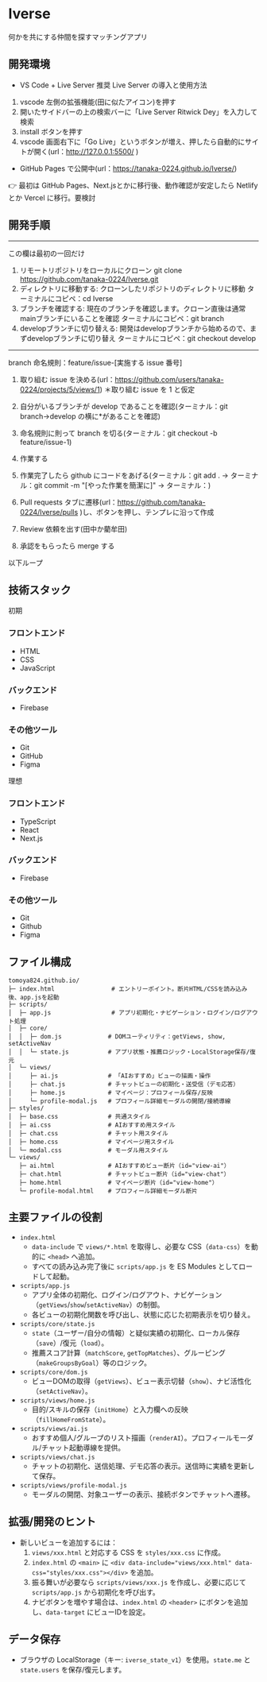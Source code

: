# Iverse

何かを共にする仲間を探すマッチングアプリ

## 開発環境

- VS Code + Live Server 推奨
  Live Server の導入と使用方法

1. vscode 左側の拡張機能(田に似たアイコン)を押す
2. 開いたサイドバーの上の検索バーに「Live Server Ritwick Dey」を入力して検索
3. install ボタンを押す
4. vscode 画面右下に「Go Live」というボタンが増え、押したら自動的にサイトが開く(url：http://127.0.0.1:5500/ )

- GitHub Pages で公開中(url：https://tanaka-0224.github.io/Iverse/)

👉 最初は GitHub Pages、Next.jsとかに移行後、動作確認が安定したら Netlify とか Vercel に移行。要検討

## 開発手順

--------
この欄は最初の一回だけ

1. リモートリポジトリをローカルにクローン
   git clone https://github.com/tanaka-0224/Iverse.git
2. ディレクトリに移動する: クローンしたリポジトリのディレクトリに移動
   ターミナルにコピペ：cd Iverse
3. ブランチを確認する: 現在のブランチを確認します。クローン直後は通常mainブランチにいることを確認
   ターミナルにコピペ：git branch
4. developブランチに切り替える: 開発はdevelopブランチから始めるので、まずdevelopブランチに切り替え
   ターミナルにコピペ：git checkout develop
--------
branch 命名規則：feature/issue-[実施する issue 番号]

1. 取り組む issue を決める(url：https://github.com/users/tanaka-0224/projects/5/views/1)
   ＊取り組む issue を 1 と仮定

2. 自分がいるブランチが develop であることを確認(ターミナル：git branch→develop の横に*があることを確認)

3. 命名規則に則って branch を切る(ターミナル：git checkout -b feature/issue-1)

4. 作業する

5. 作業完了したら github にコードをあげる(ターミナル：git add . → ターミナル：git commit -m "[やった作業を簡潔に]" → ターミナル：)


6. Pull requests タブに遷移(url：https://github.com/tanaka-0224/Iverse/pulls )し、ボタンを押し、テンプレに沿って作成

7. Review 依頼を出す(田中か藺牟田)

8. 承認をもらったら merge する

以下ループ

## 技術スタック

初期

### フロントエンド
* HTML
* CSS
* JavaScript

### バックエンド
* Firebase

### その他ツール
* Git
* GitHub
* Figma

理想
### フロントエンド
* TypeScript
* React
* Next.js
### バックエンド
* Firebase
### その他ツール
* Git
* Github
* Figma


## ファイル構成

```text
tomoya824.github.io/
├─ index.html                # エントリーポイント。断片HTML/CSSを読み込み後、app.jsを起動
├─ scripts/
│  ├─ app.js                 # アプリ初期化・ナビゲーション・ログイン/ログアウト処理
│  ├─ core/
│  │  ├─ dom.js             # DOMユーティリティ：getViews, show, setActiveNav
│  │  └─ state.js           # アプリ状態・推薦ロジック・LocalStorage保存/復元
│  └─ views/
│     ├─ ai.js              # 「AIおすすめ」ビューの描画・操作
│     ├─ chat.js            # チャットビューの初期化・送受信（デモ応答）
│     ├─ home.js            # マイページ：プロフィール保存/反映
│     └─ profile-modal.js   # プロフィール詳細モーダルの開閉/接続導線
├─ styles/
│  ├─ base.css              # 共通スタイル
│  ├─ ai.css                # AIおすすめ用スタイル
│  ├─ chat.css              # チャット用スタイル
│  ├─ home.css              # マイページ用スタイル
│  └─ modal.css             # モーダル用スタイル
└─ views/
   ├─ ai.html               # AIおすすめビュー断片（id="view-ai"）
   ├─ chat.html             # チャットビュー断片（id="view-chat"）
   ├─ home.html             # マイページ断片（id="view-home"）
   └─ profile-modal.html    # プロフィール詳細モーダル断片
```

## 主要ファイルの役割

- `index.html`
  - `data-include` で `views/*.html` を取得し、必要な CSS（`data-css`）を動的に `<head>` へ追加。
  - すべての読み込み完了後に `scripts/app.js` を ES Modules としてロードして起動。
- `scripts/app.js`
  - アプリ全体の初期化、ログイン/ログアウト、ナビゲーション（`getViews`/`show`/`setActiveNav`）の制御。
  - 各ビューの初期化関数を呼び出し、状態に応じた初期表示を切り替え。
- `scripts/core/state.js`
  - `state`（ユーザー/自分の情報）と疑似実績の初期化、ローカル保存（`save`）/復元（`load`）。
  - 推薦スコア計算（`matchScore`, `getTopMatches`）、グルーピング（`makeGroupsByGoal`）等のロジック。
- `scripts/core/dom.js`
  - ビューDOMの取得（`getViews`）、ビュー表示切替（`show`）、ナビ活性化（`setActiveNav`）。
- `scripts/views/home.js`
  - 目的/スキルの保存（`initHome`）と入力欄への反映（`fillHomeFromState`）。
- `scripts/views/ai.js`
  - おすすめ個人/グループのリスト描画（`renderAI`）。プロフィールモーダル/チャット起動導線を提供。
- `scripts/views/chat.js`
  - チャットの初期化、送信処理、デモ応答の表示。送信時に実績を更新して保存。
- `scripts/views/profile-modal.js`
  - モーダルの開閉、対象ユーザーの表示、接続ボタンでチャットへ遷移。

## 拡張/開発のヒント

- 新しいビューを追加するには：
  1) `views/xxx.html` と対応する CSS を `styles/xxx.css` に作成。
  2) `index.html` の `<main>` に `<div data-include="views/xxx.html" data-css="styles/xxx.css"></div>` を追加。
  3) 振る舞いが必要なら `scripts/views/xxx.js` を作成し、必要に応じて `scripts/app.js` から初期化を呼び出す。
  4) ナビボタンを増やす場合は、`index.html` の `<header>` にボタンを追加し、`data-target` にビューIDを設定。

## データ保存

- ブラウザの LocalStorage（キー: `iverse_state_v1`）を使用。`state.me` と `state.users` を保存/復元します。
